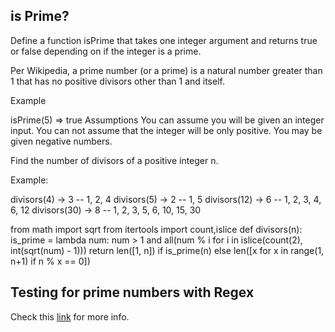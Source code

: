 ## is Prime?

Define a function isPrime that takes one integer argument and returns true or false depending on if the integer is a
prime.

Per Wikipedia, a prime number (or a prime) is a natural number greater than 1 that has no positive divisors other than 1
and itself.

Example

isPrime(5)
=> true Assumptions You can assume you will be given an integer input. You can not assume that the integer will be only
positive. You may be given negative numbers.

Find the number of divisors of a positive integer n.

Example:

divisors(4) -> 3 -- 1, 2, 4 divisors(5) -> 2 -- 1, 5 divisors(12) -> 6 -- 1, 2, 3, 4, 6, 12 divisors(30) -> 8 -- 1, 2,
3, 5, 6, 10, 15, 30

from math import sqrt from itertools import count,islice def divisors(n):
is_prime = lambda num: num > 1 and all(num % i for i in islice(count(2), int(sqrt(num) - 1)))
return len([1, n]) if is_prime(n) else len([x for x in range(1, n+1) if n % x == 0])

## Testing for prime numbers with Regex

Check this [link](http://www.noulakaz.net/weblog/2007/03/18/a-regular-expression-to-check-for-prime-numbers/) for more
info.



